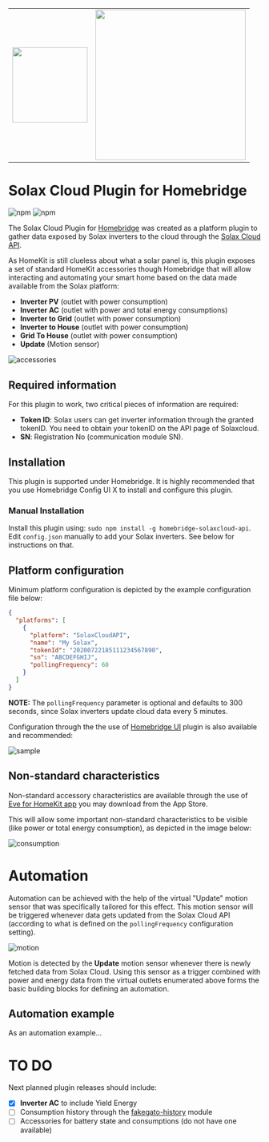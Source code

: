 
<table>
  <tr>
    <td align="center"><img src="https://github.com/homebridge/branding/raw/master/logos/homebridge-wordmark-logo-vertical.png" width="150"></td>
    <td align="center"><img src="https://www.solaxpower.com/wp-content/uploads/2020/03/weblogo5.png" width="300"></td>
  <tr>
</table>

# Solax Cloud Plugin for Homebridge

![npm](https://badgen.net/npm/v/homebridge-solaxcloud-api) ![npm](https://badgen.net/npm/dt/homebridge-solaxcloud-api)


The Solax Cloud Plugin for [Homebridge](https://homebridge.io/) was created as a platform plugin to gather data exposed by Solax inverters to the cloud through the [Solax Cloud API](https://www.eu.solaxcloud.com/phoebus/resource/files/userGuide/Solax_API_for_End-user_V1.0.pdf).

As HomeKit is still clueless about what a solar panel is, this plugin exposes a set of standard HomeKit accessories though Homebridge that will allow interacting and automating your smart home based on the data made available from the Solax platform:

- **Inverter PV** (outlet with power consumption)
- **Inverter AC** (outlet with power and total energy consumptions)
- **Inverter to Grid** (outlet with power consumption)
- **Inverter to House** (outlet with power consumption)
- **Grid To House** (outlet with power consumption)
- **Update** (Motion sensor)

![accessories](images/plugin-accessories-home.png)
 
## Required information

For this plugin to work, two critical pieces of information are required: 

- **Token ID**: Solax users can get inverter information through the granted tokenID. You need to obtain your tokenID on the API page of Solaxcloud.
- **SN**: Registration No (communication module SN).

## Installation

This plugin is supported under Homebridge. It is highly recommended that you use Homebridge Config UI X to install and configure this plugin.

### Manual Installation

Install this plugin using: `sudo npm install -g homebridge-solaxcloud-api`.
Edit `config.json` manually to add your Solax inverters. See below for instructions on that.

## Platform configuration

Minimum platform configuration is depicted by the example configuration file below:

```json
{
  "platforms": [
    {
      "platform": "SolaxCloudAPI",
      "name": "My Solax",
      "tokenId": "20200722185111234567890",
      "sn": "ABCDEFGHIJ",
      "pollingFrequency": 60
    }
  ]
}
```
**NOTE:** The `pollingFrequency` parameter is optional and defaults to 300 seconds, since Solax inverters update cloud data every 5 minutes.

Configuration through the the use of [Homebridge UI](https://github.com/oznu/homebridge-config-ui-x) plugin is also available and recommended:

![sample](images/homebridge-ui.png)

## Non-standard characteristics

Non-standard accessory characteristics are available through the use of [Eve for HomeKit app](https://apps.apple.com/us/app/eve-for-homekit/id917695792) you may download from the App Store.

This will allow some important non-standard characteristics to be visible (like power or total energy consumption), as depicted in the image below:

![consumption](images/plugin-outlet-consumption.png)

# Automation

Automation can be achieved with the help of the virtual "Update" motion sensor that was specifically tailored for this effect. This motion sensor will be triggered whenever data gets updated from the Solax Cloud API (according to what is defined on the `pollingFrequency` configuration setting). 

![motion](images/plugin-accessories-eve.png)

Motion is detected by the **Update** motion sensor whenever there is newly fetched data from Solax Cloud. Using this sensor as a trigger combined with power and energy data from the virtual outlets enumerated above forms the basic building blocks for defining an automation.

## Automation example

As an automation example...

# TO DO

Next planned plugin releases should include:

- [X] **Inverter AC** to include Yield Energy
- [ ] Consumption history through the [fakegato-history](https://github.com/simont77/fakegato-history) module
- [ ] Accessories for battery state and consumptions (do not have one available)
